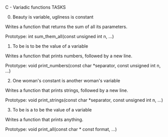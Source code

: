 C - Variadic functions
TASKS 

0. Beauty is variable, ugliness is constant

Writes a function that returns the sum of all its parameters.

Prototype: int sum_them_all(const unsigned int n, ...)

1. To be is to be the value of a variable

Writes a function that prints numbers, followed by a new line.

Prototype: void print_numbers(const char *separator, const unsigned int n, ...)

2. One woman's constant is another woman's variable

Writes a function that prints strings, followed by a new line.

Prototype: void print_strings(const char *separator, const unsigned int n, ...)

3. To be is a to be the value of a variable

Writes a function that prints anything.

Prototype: void print_all(const char * const format, ...)
